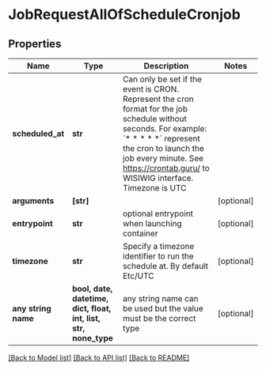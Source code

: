 # JobRequestAllOfScheduleCronjob


## Properties
Name | Type | Description | Notes
------------ | ------------- | ------------- | -------------
**scheduled_at** | **str** | Can only be set if the event is CRON.   Represent the cron format for the job schedule without seconds.   For example: &#x60;* * * * *&#x60; represent the cron to launch the job every minute.   See https://crontab.guru/ to WISIWIG interface.   Timezone is UTC  | 
**arguments** | **[str]** |  | [optional] 
**entrypoint** | **str** | optional entrypoint when launching container | [optional] 
**timezone** | **str** | Specify a timezone identifier to run the schedule at. By default Etc/UTC | [optional] 
**any string name** | **bool, date, datetime, dict, float, int, list, str, none_type** | any string name can be used but the value must be the correct type | [optional]

[[Back to Model list]](../README.md#documentation-for-models) [[Back to API list]](../README.md#documentation-for-api-endpoints) [[Back to README]](../README.md)


